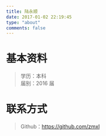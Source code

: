 ```yaml
---
title: 陆永顺
date: 2017-01-02 22:19:45
type: "about"
comments: false
---
```


# 基本资料

>  学历：本科  
>  届别：2016 届

# 联系方式

> Github：https://github.com/zmxl  

